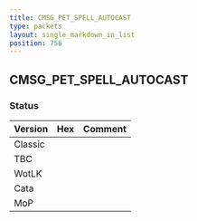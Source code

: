 ```yaml
---
title: CMSG_PET_SPELL_AUTOCAST
type: packets
layout: single_markdown_in_list
position: 756
---
```


## CMSG_PET_SPELL_AUTOCAST

### Status

Version | Hex | Comment
---------- | ---------- | ---------- 
Classic |  |  
TBC |  |  
WotLK |  |  
Cata |  |  
MoP |  |  